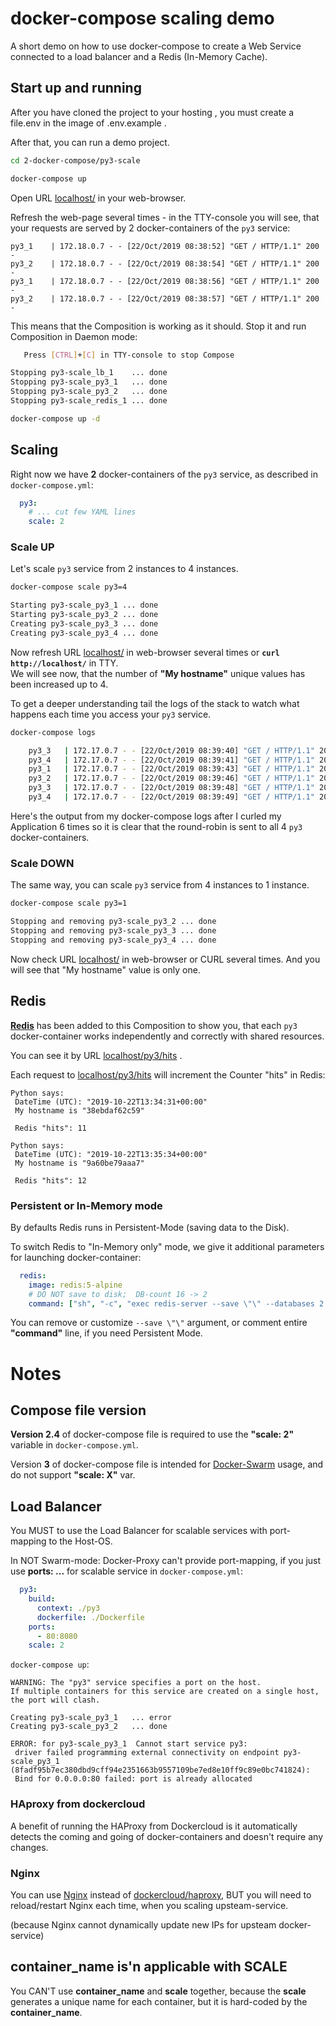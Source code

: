 # docker-compose scaling demo
A short demo on how to use docker-compose to create a Web Service connected to a load balancer and a Redis (In-Memory Cache).

## Start up and running
After you have cloned the project to your hosting , 
you must create a file.env in the image of .env.example .

After that, you can run a demo project.
```bash
cd 2-docker-compose/py3-scale

docker-compose up
```

Open URL [localhost/](http://localhost/) in your web-browser.

Refresh the web-page several times - in the TTY-console you will see,
that your requests are served by 2 docker-containers of the `py3` service:
```text
py3_1    | 172.18.0.7 - - [22/Oct/2019 08:38:52] "GET / HTTP/1.1" 200 -
py3_2    | 172.18.0.7 - - [22/Oct/2019 08:38:54] "GET / HTTP/1.1" 200 -
py3_1    | 172.18.0.7 - - [22/Oct/2019 08:38:56] "GET / HTTP/1.1" 200 -
py3_2    | 172.18.0.7 - - [22/Oct/2019 08:38:57] "GET / HTTP/1.1" 200 -
```

This means that the Composition is working as it should. Stop it and run Composition in Daemon mode:
```bash
   Press [CTRL]+[C] in TTY-console to stop Compose

Stopping py3-scale_lb_1    ... done
Stopping py3-scale_py3_1   ... done
Stopping py3-scale_py3_2   ... done
Stopping py3-scale_redis_1 ... done

docker-compose up -d
```

## Scaling
Right now we have **2** docker-containers of the  `py3` service, as described in `docker-compose.yml`:
```yaml
  py3:
    # ... cut few YAML lines
    scale: 2
```

### Scale UP
Let's scale `py3` service from 2 instances to 4 instances.
```bash
docker-compose scale py3=4

Starting py3-scale_py3_1 ... done
Starting py3-scale_py3_2 ... done
Creating py3-scale_py3_3 ... done
Creating py3-scale_py3_4 ... done
``` 

Now refresh URL [localhost/](http://localhost/) in web-browser several times
or **`curl http://localhost/`** in TTY.  
We will see now, that the number of **"My hostname"** unique values has been increased up to 4.

To get a deeper understanding tail the logs of the stack to watch what happens each time you access your `py3` service.
```bash
docker-compose logs

    py3_3   | 172.17.0.7 - - [22/Oct/2019 08:39:40] "GET / HTTP/1.1" 200 -
    py3_4   | 172.17.0.7 - - [22/Oct/2019 08:39:41] "GET / HTTP/1.1" 200 -
    py3_1   | 172.17.0.7 - - [22/Oct/2019 08:39:43] "GET / HTTP/1.1" 200 -
    py3_2   | 172.17.0.7 - - [22/Oct/2019 08:39:46] "GET / HTTP/1.1" 200 -
    py3_3   | 172.17.0.7 - - [22/Oct/2019 08:39:48] "GET / HTTP/1.1" 200 -
    py3_4   | 172.17.0.7 - - [22/Oct/2019 08:39:49] "GET / HTTP/1.1" 200 -
```
Here's the output from my docker-compose logs after I curled my Application 6 times so it is clear that the round-robin is sent to all 4 `py3` docker-containers.

### Scale DOWN
The same way, you can scale `py3` service from 4 instances to 1 instance.
```bash
docker-compose scale py3=1

Stopping and removing py3-scale_py3_2 ... done
Stopping and removing py3-scale_py3_3 ... done
Stopping and removing py3-scale_py3_4 ... done
``` 
Now check URL [localhost/](http://localhost/) in web-browser or CURL several times.
And you will see that "My hostname" value is only one.

## Redis
**[Redis](https://redis.io/)** has been added to this Composition to show you,
that each `py3` docker-container works independently and correctly with shared resources.

You can see it by URL [localhost/py3/hits](http://localhost/py3/hits) .

Each request to [localhost/py3/hits](http://localhost/py3/hits) will increment the Counter "hits" in Redis:

```text
Python says:
 DateTime (UTC): "2019-10-22T13:34:31+00:00"
 My hostname is "38ebdaf62c59"

 Redis "hits": 11
```
```text
Python says:
 DateTime (UTC): "2019-10-22T13:35:34+00:00"
 My hostname is "9a60be79aaa7"

 Redis "hits": 12
```

### Persistent or In-Memory mode
By defaults Redis runs in Persistent-Mode (saving data to the Disk).

To switch Redis to "In-Memory only" mode, we give it additional parameters for launching docker-container:
```yaml
  redis:
    image: redis:5-alpine
    # DO NOT save to disk;  DB-count 16 -> 2
    command: ["sh", "-c", "exec redis-server --save \"\" --databases 2 "]
```
You can remove or customize `--save \"\"` argument, or comment entire **"command"** line, if you need Persistent Mode.


# Notes

## Compose file version
**Version 2.4** of docker-compose file is required to use the **"scale: 2"** variable in `docker-compose.yml`.

Version **3** of docker-compose file is intended for [Docker-Swarm](https://docs.docker.com/get-started/part4/) usage,
and do not support **"scale: X"** var.

## Load Balancer
You MUST to use the Load Balancer for scalable services with port-mapping to the Host-OS.

In NOT Swarm-mode: Docker-Proxy can't provide port-mapping,
 if you just use **ports: ...** for scalable service in `docker-compose.yml`:
```yaml
  py3:
    build:
      context: ./py3
      dockerfile: ./Dockerfile
    ports:
      - 80:8080
    scale: 2
```
`docker-compose up`:
```text
WARNING: The "py3" service specifies a port on the host.
If multiple containers for this service are created on a single host, the port will clash.

Creating py3-scale_py3_1   ... error
Creating py3-scale_py3_2   ... done

ERROR: for py3-scale_py3_1  Cannot start service py3:
 driver failed programming external connectivity on endpoint py3-scale_py3_1
(8fadf95b7ec380dbd9cff94e2351663b9557109be7ed8e10ff9c89e0bc741824):
 Bind for 0.0.0.0:80 failed: port is already allocated
```

### HAproxy from dockercloud
A benefit of running the HAProxy from Dockercloud is it automatically
detects the coming and going of docker-containers and doesn't require any changes.

### Nginx
You can use [Nginx](https://nginx.org/) instead of [dockercloud/haproxy](https://hub.docker.com/r/dockercloud/haproxy),
BUT you will need to reload/restart Nginx each time, when you scaling upsteam-service.

(because Nginx cannot dynamically update new IPs for upsteam docker-service)

## container_name is'n applicable with SCALE
You CAN'T use **container_name** and **scale** together,
because the **scale** generates a unique name for each container,
but it is hard-coded by the **container_name**. 
